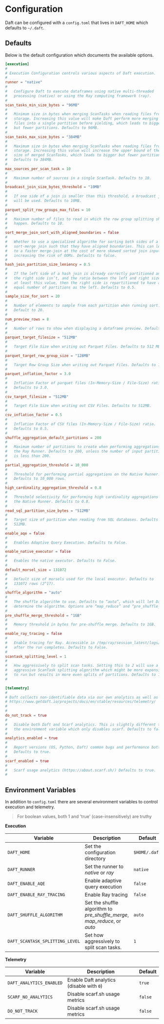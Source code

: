 # Configuration

Daft can be configured with a `config.toml` that lives in `DAFT_HOME` which defaults to `~/.daft`.

## Defaults

Below is the default configuration which documents the available options.

```toml
[execution]
#
# Execution Configuration controls various aspects of Daft execution.
#
runner = "native"
#
#   Configure Daft to execute dataframes using native multi-threaded
#   processing (native) or using the Ray computing framework (ray).
#
scan_tasks_min_size_bytes = "96MB"
#
#   Minimum size in bytes when merging ScanTasks when reading files from
#   storage. Increasing this value will make Daft perform more merging of
#   files into a single partition before yielding, which leads to bigger
#   but fewer partitions. Defaults to 96MB.
#
scan_tasks_max_size_bytes = "384MB"
#
#   Maximum size in bytes when merging ScanTasks when reading files from
#   storage. Increasing this value will increase the upper bound of the
#   size of merged ScanTasks, which leads to bigger but fewer partitions.
#   Defaults to 384MB.
#
max_sources_per_scan_task = 10
#
#   Maximum number of sources in a single ScanTask. Defaults to 10.
#
broadcast_join_size_bytes_threshold = "10MB"
#
#   If one side of a join is smaller than this threshold, a broadcast join
#   will be used. Defaults to 10MB.
#
parquet_split_row_groups_max_files = 10
#
#   Maximum number of files to read in which the row group splitting should
#   happen. Defaults to 10.
#
sort_merge_join_sort_with_aligned_boundaries = false
#
#   Whether to use a specialized algorithm for sorting both sides of a
#   sort-merge join such that they have aligned boundaries. This can lead
#   to a faster merge-join at the cost of more skewed sorted join inputs,
#   increasing the risk of OOMs. Defaults to false.
#
hash_join_partition_size_leniency = 0.5
#
#   If the left side of a hash join is already correctly partitioned and
#   the right side isn’t, and the ratio between the left and right size is
#   at least this value, then the right side is repartitioned to have an
#   equal number of partitions as the left. Defaults to 0.5.
#
sample_size_for_sort = 20
#
#   Number of elements to sample from each partition when running sort.
#   Default to 20.
#
num_preview_rows = 8
#
#   Number of rows to show when displaying a dataframe preview. Defaults to 8.
#
parquet_target_filesize = "512MB"
#
#   Target File Size when writing out Parquet Files. Defaults to 512 MB.
#
parquet_target_row_group_size = "128MB"
#
#   Target Row Group Size when writing out Parquet Files. Defaults to 128MB.
#
parquet_inflation_factor = 3.0
#
#   Inflation Factor of parquet files (In-Memory-Size / File-Size) ratio.
#   Defaults to 3.0.
#
csv_target_filesize = "512MB"
#
#   Target File Size when writing out CSV Files. Defaults to 512MB.
#
csv_inflation_factor = 0.5
#
#   Inflation Factor of CSV files (In-Memory-Size / File-Size) ratio.
#   Defaults to 0.5.
#
shuffle_aggregation_default_partitions = 200
#
#   Maximum number of partitions to create when performing aggregations on
#   the Ray Runner. Defaults to 200, unless the number of input partitions
#   is less than 200.
#
partial_aggregation_threshold = 10_000
#
#   Threshold for performing partial aggregations on the Native Runner.
#   Defaults to 10_000 rows.
#
high_cardinality_aggregation_threshold = 0.8
#
#   Threshold selectivity for performing high cardinality aggregations on
#   the Native Runner. Defaults to 0.8.
#
read_sql_partition_size_bytes = "512MB"
#
#   Target size of partition when reading from SQL databases. Defaults to
#   512MB.
#
enable_aqe = false
#
#   Enables Adaptive Query Execution. Defaults to False.
#
enable_native_executor = false
#
#   Enables the native executor. Defaults to False.
#
default_morsel_size = 131072
#
#   Default size of morsels used for the local executor. Defaults to
#   131072 rows (2^17).
#
shuffle_algorithm = "auto"
#
#   The shuffle algorithm to use. Defaults to “auto”, which will let Daft
#   determine the algorithm. Options are “map_reduce” and “pre_shuffle_merge”.
#
pre_shuffle_merge_threshold = "1GB"
#
#   Memory threshold in bytes for pre-shuffle merge. Defaults to 1GB.
#
enable_ray_tracing = false
#
#   Enable tracing for Ray. Accessible in /tmp/ray/session_latest/logs/daft
#   after the run completes. Defaults to False.
#
scantask_splitting_level = 1
#
#   How aggressively to split scan tasks. Setting this to 2 will use a more
#   aggressive ScanTask splitting algorithm which might be more expensive
#   to run but results in more even splits of partitions. Defaults to 1.
#

[telemetry]
#
# Daft collects non-identifiable data via our own analytics as well as Scarf.
# https://www.getdaft.io/projects/docs/en/stable/resources/telemetry/
#
#
do_not_track = true
#
#   Disable both Daft and Scarf analytics. This is slightly different than
#   the environment variable which only disables scarf. Defaults to false.
#
analytics_enabled = true
#
#   Report versions (OS, Python, Daft) common bugs and performance bottlenecks.
#   Defaults to true.
#
scarf_enabled = true
#
#   Scarf usage analytics (https://about.scarf.sh/) Defaults to true.
#
```

## Environment Variables

In addition to `config.toml` there are several environment variables to control execution and telemetry.

> For boolean values, both 1 and 'true' (case-insensitively) are truthy

**Execution**

| Variable                        | Description                                                                | Default       |
| ------------------------------- | -------------------------------------------------------------------------- | ------------- |
| `DAFT_HOME`                     | Set the configuration directory                                            | `$HOME/.daft` |
| `DAFT_RUNNER`                   | Set the runner to *native* or *ray*                                        | `native`      |
| `DAFT_ENABLE_AQE`               | Enable adaptive query execution                                            | `false`       |
| `DAFT_ENABLE_RAY_TRACING`       | Enable Ray tracing                                                         | `false`       |
| `DAFT_SHUFFLE_ALGORITHM`        | Set the shuffle algorithm to *pre_shuffle_merge*, *map_reduce*,  or *auto* | `auto`        |
| `DAFT_SCANTASK_SPLITTING_LEVEL` | Set how aggressively to split scan tasks.                                  | `1`           |


**Telemetry**

| Variable                 | Description                              | Default |
| ------------------------ | ---------------------------------------- | ------- |
| `DAFT_ANALYTICS_ENABLED` | Enable Daft analytics (disable with `0`) | `true`  |
| `SCARF_NO_ANALYTICS`     | Disable scarf.sh usage metrics           | `false` |
| `DO_NOT_TRACK`           | Disable scarf.sh usage metrics           | `false` |
